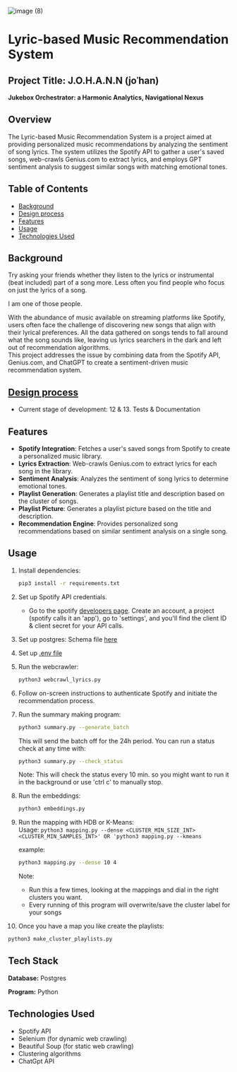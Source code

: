 
![image (8)](https://github.com/AidenEscamilla/Johann/assets/66649961/4ca99d53-2a6b-480c-aa0f-9ea68668d4b4)



# Lyric-based Music Recommendation System
## Project Title: J.O.H.A.N.N (joˈhan)
**Jukebox Orchestrator: a Harmonic Analytics, Navigational Nexus**

## Overview

The Lyric-based Music Recommendation System is a project aimed at providing personalized music recommendations by analyzing the sentiment of song lyrics. The system utilizes the Spotify API to gather a user's saved songs, web-crawls Genius.com to extract lyrics, and employs GPT sentiment analysis to suggest similar songs with matching emotional tones.

## Table of Contents

- [Background](#background)
- [Design process](https://github.com/AidenEscamilla/Johann/wiki/Design-1.0)
- [Features](#features)
- [Usage](#usage)
- [Technologies Used](#technologies-used)

## Background

Try asking your friends whether they listen to the lyrics or instrumental (beat included) part of a song more. Less often you find people who focus on just the lyrics of a song.

I am one of those people.

With the abundance of music available on streaming platforms like Spotify, users often face the challenge of discovering new songs that align with their lyrical preferences. All the data gathered on songs tends to fall around what the song sounds like, leaving us lyrics searchers in the dark and left out of recommendation algorithms.\
This project addresses the issue by combining data from the Spotify API, Genius.com, and ChatGPT to create a sentiment-driven music recommendation system.


## [Design process](https://github.com/AidenEscamilla/Johann/wiki/Design-1.0)
- Current stage of development: 12 & 13. Tests & Documentation


## Features

- **Spotify Integration**: Fetches a user's saved songs from Spotify to create a personalized music library.
- **Lyrics Extraction**: Web-crawls Genius.com to extract lyrics for each song in the library.
- **Sentiment Analysis**: Analyzes the sentiment of song lyrics to determine emotional tones.
- **Playlist Generation**: Generates a playlist title and description based on the cluster of songs.
- **Playlist Picture**: Generates a playlist picture based on the title and description.
- **Recommendation Engine**: Provides personalized song recommendations based on similar sentiment analysis on a single song.

## Usage
1. Install dependencies:
   ```bash
   pip3 install -r requirements.txt
   ```
2. Set up Spotify API credentials.
   - Go to the spotify [developers page](https://developer.spotify.com/). Create an account, a project (spotify calls it an 'app'), go to 'settings', and you'll find the client ID & client secret for your API calls.

3. Set up postgres: Schema file [here](https://github.com/AidenEscamilla/Johann/blob/9157c778074503d705f5e2c29c608d1a36a3fa64/schema.sql)

4. Set up [.env file](https://github.com/AidenEscamilla/Johann/blob/2176460b0202e98336e1d181f470626782e2b273/.env)

5. Run the webcrawler:

   ```bash
   python3 webcrawl_lyrics.py
   ```

6. Follow on-screen instructions to authenticate Spotify and initiate the recommendation process.
7. Run the summary making program:

   ```bash
   python3 summary.py --generate_batch
   ```
   This will send the batch off for the 24h period. You can run a status check at any time with:
   ```bash
   python3 summary.py --check_status
   ```
   Note: This will check the status every 10 min. so you might want to run it in the background or use 'ctrl c' to manually stop.
8. Run the embeddings:
   ```bash
   python3 embeddings.py
   ```
9. Run the mapping with HDB or K-Means:\
   Usage: `python3 mapping.py --dense <CLUSTER_MIN_SIZE_INT> <CLUSTER_MIN_SAMPLES_INT>' OR 'python3 mapping.py --kmeans`
   
   example:
   ```bash
   python3 mapping.py --dense 10 4
   ```
   Note:
   - Run this a few times, looking at the mappings and dial in the right clusters you want.
   - Every running of this program will overwrite/save the cluster label for your songs
11. Once you have a map you like create the playlists:
   ```bash
   python3 make_cluster_playlists.py
   ```
## Tech Stack

**Database:** Postgres

**Program:** Python

## Technologies Used

- Spotify API
- Selenium (for dynamic web crawling)
- Beautiful Soup (for static web crawling)
- Clustering algorithms
- ChatGpt API
